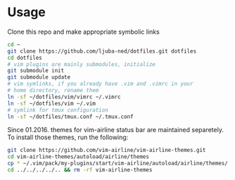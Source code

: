 # Usage

Clone this repo and make appropriate symbolic links

```bash
cd ~
git clone https://github.com/ljuba-ned/dotfiles.git dotfiles
cd dotfiles
# vim plugins are mainly submodules, initialize
git submodule init
git submodule update
# vim symlinks, if you already have .vim and .vimrc in your
# home directory, rename them
ln -sf ~/dotfiles/vim/vimrc ~/.vimrc
ln -sf ~/dotfiles/vim ~/.vim
# symlink for tmux configuration
ln -sf ~/dotfiles/tmux.conf ~/.tmux.conf
```

Since 01.2016. themes for vim-airline status bar are maintained separetely.
To install those themes, run the following:

```bash
git clone https://github.com/vim-airline/vim-airline-themes.git
cd vim-airline-themes/autoload/airline/themes
cp * ~/.vim/pack/my-plugins/start/vim-airline/autoload/airline/themes/
cd ../../../../.. && rm -rf vim-airline-themes
```
